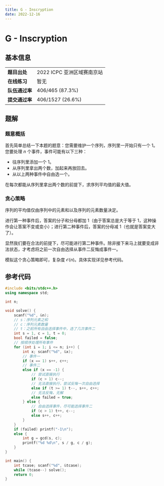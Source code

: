 ```yaml
---
title: G - Inscryption
date: 2022-12-16
---
```


# G - Inscryption

## 基本信息

<table>
<tr>
<td><b>题目出处</b></td><td>2022 ICPC 亚洲区域赛南京站</td>
</tr>
<tr>
<td><b>在线练习</b></td><td>暂无</td>
</tr>
<tr>
<td><b>队伍通过率</b></td><td>406/465 (87.3%)</td>
</tr>
<tr>
<td><b>提交通过率</b></td><td>406/1527 (26.6%)</td>
</tr>
</table>

## 题解

### 题意概括

首先简单总结一下本题的题意：您需要维护一个序列，序列里一开始只有一个 $1$。您要处理 $n$ 个事件，事件可能有以下三种：

* 往序列里添加一个 $1$。
* 从序列里拿出两个数，加起来再放回去。
* 从以上两种事件中自由选一个。

在每次都能从序列里拿出两个数的前提下，求序列平均值的最大值。

### 贪心策略

序列的平均值仅由序列中的元素和以及序列的元素数量决定。

进行第一种事件后，答案的分子和分母都加 $1$（由于答案总是大于等于 $1$，这种操作会让答案不变或变小）；进行第二种事件后，答案的分母减 $1$（也就是答案变大了）。

显然我们要在合法的前提下，尽可能进行第二种事件。除非接下来马上就要变成非法状态，才考虑将之前一次自由选择从事件二反悔成事件一。

模拟这个贪心策略即可，复杂度 $\mathcal{O}(n)$。具体实现详见参考代码。

## 参考代码

```c++ linenums="1"
#include <bits/stdc++.h>
using namespace std;

int n;

void solve() {
    scanf("%d", &n);
    // s：序列元素之和
    // c：序列元素数量
    // t：之前所有自由选择事件中，选了几次事件二
    int s = 1, c = 1, t = 0;
    bool failed = false;
    // 按顺序处理所有事件
    for (int i = 1; i <= n; i++) {
        int x; scanf("%d", &x);
        // 事件一
        if (x == 1) s++, c++;
        // 事件二
        else if (x == -1) {
            // 尝试直接执行
            if (c > 1) c--;
            // 无法直接执行，尝试反悔一次自由选择
            else if (t >= 1) t--, s++, c++;
            // 无法反悔，无解
            else failed = true;
        } else {
            // 自由选择事件，尽可能选择事件二
            if (c > 1) t++, c--;
            else s++, c++;
        }
    }
    if (failed) printf("-1\n");
    else {
        int g = gcd(s, c);
        printf("%d %d\n", s / g, c / g);
    }
}

int main() {
    int tcase; scanf("%d", &tcase);
    while (tcase--) solve();
    return 0;
}
```
